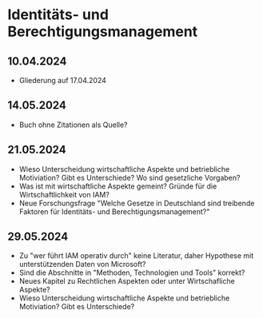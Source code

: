 # Identitäts- und Berechtigungsmanagement

## 10.04.2024
- Gliederung auf 17.04.2024

## 14.05.2024
- Buch ohne Zitationen als Quelle?

## 21.05.2024
- Wieso Unterscheidung wirtschaftliche Aspekte und betriebliche Motiviation? Gibt es Unterschiede? Wo sind gesetzliche Vorgaben?
- Was ist mit wirtschaftliche Aspekte gemeint? Gründe für die Wirtschaftlichkeit von IAM?
- Neue Forschungsfrage "Welche Gesetze in Deutschland sind treibende Faktoren für Identitäts- und Berechtigungsmanagement?"

## 29.05.2024
- Zu "wer führt IAM operativ durch" keine Literatur, daher Hypothese mit unterstützenden Daten von Microsoft?
- Sind die Abschnitte in "Methoden, Technologien und Tools" korrekt?
- Neues Kapitel zu Rechtlichen Aspekten oder unter Wirtschafliche Aspekte?
- Wieso Unterscheidung wirtschaftliche Aspekte und betriebliche Motiviation? Gibt es Unterschiede?